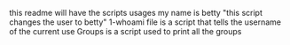 this readme will have the scripts usages
my name is betty "this script changes the user to betty"
1-whoami file is a script that tells the username of the current use
Groups is a script used to print all the groups
